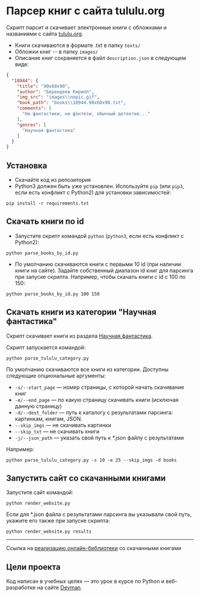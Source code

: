 # Парсер книг с сайта tululu.org

Скрипт парсит и скачивает электронные книги с обложками и названиями 
с сайта [tululu.org](https://tululu.org/). 

- Книги скачиваются в формате .txt в папку `texts/` 
- Обложки книг -- в папку `images/`
- Описание книг сохраняется в файл `description.json` в следующем виде:

```json
{
  "18944": {
    "title": "90х60х90",
    "author": "Берендеев Кирилл",
    "img_src": "images\\nopic.gif",
    "book_path": "books\\18944.90х60х90.txt",
    "comments": [
      "Ни фантастики, ни фэнтези, обычный детектив..."
    ],
    "genres": [
      "Научная фантастика"
    ]
  }
}
```

## Установка

- Скачайте код из репозитория
- Python3 должен быть уже установлен. Используйте `pip` (или `pip3`, если есть 
конфликт с Python2) для установки зависимостей:

```shell
pip install -r requirements.txt
```

## Скачать книги по id

- Запустите скрипт командой `python` (`python3`, если есть конфликт с Python2):

```shell
python parse_books_by_id.py
```

- По умолчанию скачиваются книги с первыми 10 id (при наличии книги на сайте).
Задайте собственный диапазон id книг для парсинга при запуске скрипта. 
Например, чтобы скачать книги c id с 100 по 150:
```shell
python parse_books_by_id.py 100 150
```

## Скачать книги из категории "Научная фантастика"
Скрипт скачивает книги из раздела [Научная фантастика](http://tululu.org/l55/).

Скрипт запускается командой:

```shell
python parse_tululu_category.py
```

По умолчанию скачиваются все книги из категории. Доступны следующие опциональные аргументы:
- `-s/--start_page` — номер страницы, с которой начать скачивание книг
- `-e/--end_page` — по какую страницу скачивать книги (исключая данную страницу)
- `-d/--dest_folder` — путь к каталогу с результатами парсинга: картинкам, книгам, JSON.
- `--skip_imgs` — не скачивать картинки
- `--skip_txt` — не скачивать книги
- `-j/--json_path` — указать свой путь к *.json файлу с результатами

Например:
```shell
python parse_tululu_category.py -s 10 -e 25 --skip_imgs -d books
```

## Запустить сайт со скачанными книгами
Запустите сайт командой:
```shell
python render_website.py
```
Если для *.json файла с результатами парсинга вы указывали свой путь, 
укажите его также при запуске скрипта:
```shell
python render_website.py results
```

________
Ссылка на [реализацию онлайн-библиотеки](https://hyggebox.github.io/online-library-parsing/pages/index0.html)
со скачанными книгами


## Цели проекта

Код написан в учебных целях — это урок в курсе по Python и веб-разработке на 
сайте [Devman](https://dvmn.org).